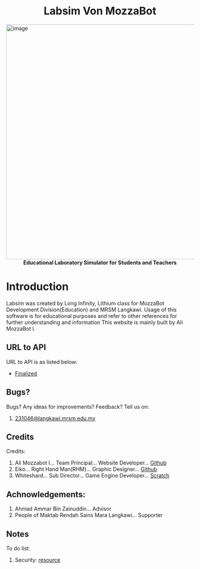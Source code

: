 <h1 align="center">Labsim Von MozzaBot</h1>

<img width="1350" height="629" alt="image" src="https://github.com/user-attachments/assets/d864fe17-c042-4379-bb97-362efdfe8658" />

<div align="center">
  <strong>Educational Laboratory Simulator for Students and Teachers</strong>
</div>


# Introduction
Labsim was created by Long Infinity, Lithium class for MozzaBot Development Division(Education) and MRSM Langkawi.
Usage of this software is for educational purposes and refer to other references for further understanding and information
This website is mainly built by Ali MozzaBot I.

## URL to API
URL to API is as listed below:
- [Finalized](https://labsim.vercel.app)

## Bugs?
Bugs? Any ideas for improvements? Feedback?
Tell us on:
1. 231046@langkawi.mrsm.edu.my

## Credits
Credits:
1. Ali Mozzabot I... Team Principal...            Website Developer...      [Github](https://github.com/RaspberryPiNArduinoUser)
2. Eiko...             Right Hand Man(RHM)...     Graphic Designer...       [Github](https://github.com/zhafryanir)
3. Whiteshard...       Sub Director...            Game Engine Developer...  [Scratch](https://scratch.mit.edu/users/extwoiskindasus/)

## Achnowledgements:
1. Ahmad Ammar Bin Zainuddin...                      Advisor
2. People of Maktab Rendah Sains Mara Langkawi...    Supporter

## Notes

To do list:
1. Security: [resource](https://www.youtube.com/watch?v=FsB_nRGdeLs)
